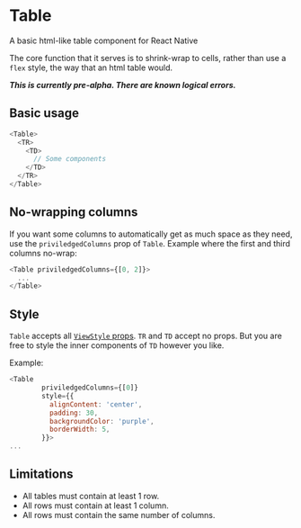 # Table

A basic html-like table component for React Native

The core function that it serves is to shrink-wrap to cells, rather than use a `flex` style, the way that an html table would.

___This is currently pre-alpha. There are known logical errors.___

## Basic usage
```js
<Table>
  <TR>
    <TD>
      // Some components
    </TD>
  </TR>
</Table>
```

## No-wrapping columns
If you want some columns to automatically get as much space as they need, use the `priviledgedColumns` prop of `Table`.
Example where the first and third columns no-wrap:
```js
<Table priviledgedColumns={[0, 2]}>
  ...
</Table>
```

## Style
`Table` accepts all [`ViewStyle` props](https://reactnative.dev/docs/view-style-props). `TR` and `TD` accept no props. But you are free to style the inner components of `TD` however you like.

Example:
```js
<Table
        priviledgedColumns={[0]}
        style={{
          alignContent: 'center',
          padding: 30,
          backgroundColor: 'purple',
          borderWidth: 5,
        }}>
...
```

## Limitations
- All tables must contain at least 1 row.
- All rows must contain at least 1 column.
- All rows must contain the same number of columns.

